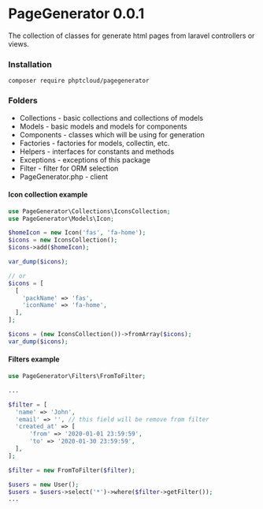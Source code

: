 # PageGenerator 0.0.1
The collection of classes for generate html pages from laravel controllers or views.

### Installation
```
composer require phptcloud/pagegenerator
```

### Folders
 - Collections - basic collections and collections of models
 - Models - basic models and models for components
 - Components - classes which will be using for generation
 - Factories - factories for models, collectin, etc.
 - Helpers - interfaces for constants and methods
 - Exceptions - exceptions of this package
 - Filter - filter for ORM selection
 - PageGenerator.php - client
  
#### Icon collection example 
```php
use PageGenerator\Collections\IconsCollection;
use PageGenerator\Models\Icon;

$homeIcon = new Icon('fas', 'fa-home');
$icons = new IconsCollection();
$icons->add($homeIcon);

var_dump($icons);

// or
$icons = [
  [
    'packName' => 'fas',
    'iconName' => 'fa-home',
  ],
];

$icons = (new IconsCollection())->fromArray($icons);
var_dump($icons);
```

#### Filters example
```php
use PageGenerator\Filters\FromToFilter;

...

$filter = [
  'name' => 'John',
  'email' => '', // this field will be remove from filter
  'created_at' => [
      'from' => '2020-01-01 23:59:59',
      'to' => '2020-01-30 23:59:59',
  ],
];

$filter = new FromToFilter($filter);

$users = new User();
$users = $users->select('*')->where($filter->getFilter());
...
```